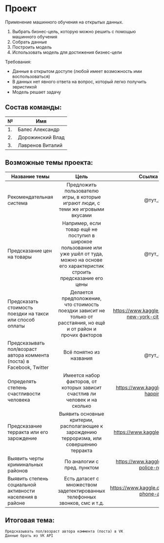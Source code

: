 # Проект
Применение машинного обучения на открытых данных.

1. Выбрать бизнес-цель, которую можно решить с помощью машинного обучения
2. Собрать данные
3. Построить модель
4. Использовать модель для достижения бизнес-цели

Требования:
* Данные в открытом доступе (любой имеет возможность ими воспользоваться)
* В данных нет явного ответа на вопрос, который легко получить эвристикой
* Модель решает задачу

## Состав команды:
| № | Имя |
| --- | --- |
| 1. | Балес Александр |
| 2. | Дорожинский Влад |
| 3. | Лавренов Виталий |


## Возможные темы проекта:
| Название темы       | Цель                | Ссылка на датасет |
| ------------- | :------------------: | :-----: |
| Рекомендательная система | Предложить пользователю игры, в которые играют люди, с теми же игровыми вкусами | @тут_ссылка@ |
| Предсказание цен на товары | Например, если товар ещё не поступил в широкое пользование или уже ушёл от туда, можно на основе его характеристик строить предсказание его цены |   @тут_ссылка@ |
| Предсказать стоимость поездки на такси или способ оплаты | Делается предположение, что стоимость поездки зависит не только от расстаяния, но ещё и от район и прочих факторов | https://www.kaggle.com/kentonnlp/2014-new-york-city-taxi-trips/data |
| Предсказывать пол/возраст автора коммента (поста) в Facebook, Twitter  | Всё понятно из названия | @тут_ссылка@ |
| Определять степень счастливости человека | Имеется набор факторов, от которых зависит счастлив ли человек и на сколько | https://www.kaggle.com/unsdsn/world-happiness/data |
| Предсказание терракта или его зарождение | Выявить основные критерии, располагающие к зарождению терроризма, или совершению терракта | https://www.kaggle.com/START-UMD/gtd |
| Выявить черты криминальных районов | По аналогии с пред. пунктом |https://www.kaggle.com/sohier/london-police-records/data |
| Выявить степень социальной активности населения в районе | Есть датасет с множеством задетектированных телефонных звонков, смс и т.д. | https://www.kaggle.com/marcodena/mobile-phone-activity/data |

## Итоговая тема:
```
Предсказывать пол/возраст автора коммента (поста) в VK
Данные брать из VK API
```